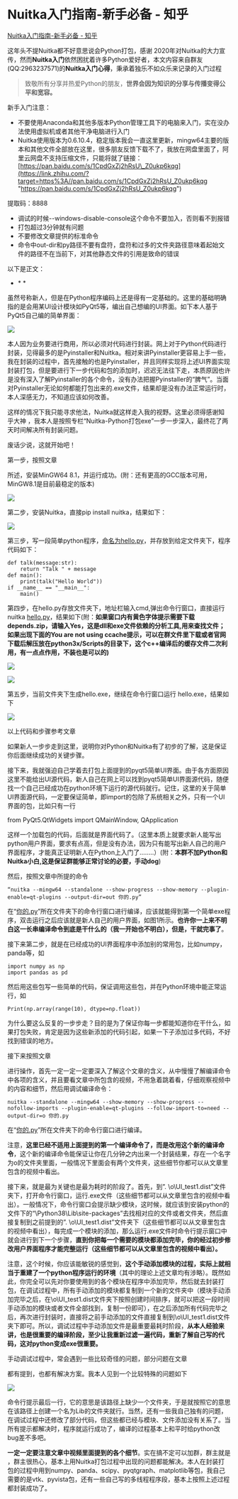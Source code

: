 # Nuitka入门指南-新手必备 - 知乎

[Nuitka入门指南-新手必备 - 知乎](https://zhuanlan.zhihu.com/p/341099225 "Nuitka入门指南-新手必备 - 知乎")&#x20;

这年头不提Nuitka都不好意思说会Python打包，感谢 2020年对Nuitka的大力宣传，然而**Nuitka入门**依然困扰着许多Python爱好者，本文内容来自群友(QQ:2963237571)的**Nuitka入门心得**，秉承着独乐不如众乐来记录的入门过程

> 致敬所有分享并热爱Python的朋友，**世界会因为知识的分享与传播变得公平和宽容。**&#x20;

新手入门注意：

-   不要使用Anaconda和其他多版本Python管理工具下的电脑来入门，实在没办法使用虚拟机或者其他干净电脑进行入门
-   Nuitka使用版本为0.6.10.4，稳定版本我会一直这里更新，mingw64主要的版本和其他文件全部放在这里，很多朋友反馈下载不了，我放在网盘里面了，阿里云网盘不支持压缩文件，只能将就了链接：[https://pan.baidu.com/s/1CpdGxZj2hRsU\_Z0ukp6kqg](https://link.zhihu.com/?target=https%3A//pan.baidu.com/s/1CpdGxZj2hRsU_Z0ukp6kqg "https://pan.baidu.com/s/1CpdGxZj2hRsU_Z0ukp6kqg")

提取码：8888

-   调试的时候--windows-disable-console这个命令不要加入，否则看不到报错
-   打包超过3分钟就有问题
-   不要修改文章提供的标准命令
-   命令中out-dir和py路径不要有盘符，盘符和过多的文件夹路径意味着起始文件的路径不在当前下，对其他静态文件的引用是致命的错误

以下是正文：

-   \* \*

虽然号称新人，但是在Python程序编码上还是得有一定基础的。这里的基础明确指的是会用某UI设计模块如PyQt5等，编出自己想编的UI界面。如下本人基于PyQt5自己编的简单界面：

![](https://pic2.zhimg.com/v2-0b2337d91a0eb93c6b4d8d79e27b7801_b.jpg)

本人因为业务要进行商用，所以必须对代码进行封装。网上对于Python代码进行封装，见得最多的是Pyinstaller和Nuitka。相对来讲Pyinstaller更容易上手一些，我在封装的过程中，首先接触的也是Pyinstaller，并且同样实现将上述UI界面实现封装打包，但是要进行下一步代码和包的添加时，迟迟无法往下走，本质原因也许是没有深入了解Pyinstaller的各个命令，没有办法把握Pyinstaller的“脾气”。当面对Pyinstaller无论如何都能打包出来的.exe文件，结果却是没有办法正常运行时，本人深感无力，不知道应该如何改善。

这样的情况下我只能寻求他法，Nuitka就这样走入我的视野。这里必须得感谢知乎大神 ，我本人是按照专栏“Nuitka-Python打包exe”一步一步深入，最终花了两天时间解决所有封装问题。

废话少说，这就开始吧！

第一步，按照文章

所述，安装MinGW64 8.1，并运行成功。(附：还有更高的GCC版本可用，MinGW8.1是目前最稳定的版本)

![](https://pic2.zhimg.com/v2-8e61ac6f00f8a03c2d8d415bb80ff069_b.jpg)

第二步，安装Nuitka，直接pip install nuitka，结果如下：

![](https://pic3.zhimg.com/v2-9564e94fd43cb13e4ddba8ea1b73271a_b.jpg)

第三步，写一段简单python程序，[命名为hello.py](http://xn--hello-dq1h016auza.py "命名为hello.py")，并存放到给定文件夹下，程序代码如下：

```text
def talk(message:str):
    return "Talk " + message
def main():
    print(talk("Hello World"))
if __name__ == "__main__":
    main()
```

第四步，在hello.py存放文件夹下，地址栏输入cmd,弹出命令行窗口，直接运行nuitka [hello.py](http://hello.py "hello.py")，结果如下(附：**如果窗口内有黄色字体提示需要下载depends.zip，请输入Yes，这是dll和exe文件依赖的分析工具,用来查找文件；如果出现下面的You are not using ccache提示，可以在群文件里下载或者官网下载后解压放在python3x/Scripts的目录下，这个c++编译后的缓存文件二次利用，有一点点作用，不装也是可以的)**

![](https://pic3.zhimg.com/v2-1aa7e50af5451ec491be0b28f5a51e96_b.jpeg)

![](https://pic3.zhimg.com/v2-3ebca8ac6b656742fd9062ff0fae0486_b.jpg)

第五步，当前文件夹下生成hello.exe，继续在命令行窗口运行 hello.exe，结果如下

![](https://pic3.zhimg.com/v2-cfe6f0597d6958dd7c83e9e786eaf67e_b.jpeg)

以上代码和步骤参考文章

如果新人一步步走到这里，说明你对Python和Nuitka有了初步的了解，这是保证你后面继续成功的关键步骤。

接下来，我就强迫自己学着去打包上面提到的pyqt5简单UI界面。由于各方面原因这里不能给出UI源代码，新人自己在网上可以找到pyqt5简单UI界面源代码，随便找一个自己已经成功在python环境下运行的源代码就行。记住，这里的关于简单UI界面源代码，一定要保证简单，即import的包除了系统相关之外，只有一个UI界面的包，比如只有一行

from PyQt5.QtWidgets import QMainWindow, QApplication

这样一个加载包的代码，后面就是界面代码了。（这里本质上就要求新人能写出python用户界面，要求有点高，但是没有办法，因为只有能写出新人自己的用户界面程序，才能真正证明新人在Python上入门了……..）(附：**本群不加Python和Nuitka小白,这是保证群能够正常讨论的必要，手动dog**)

然后，按照文章中所提的命令

```text
“nuitka --mingw64 --standalone --show-progress --show-memory --plugin-enable=qt-plugins --output-dir=out 你的.py”
```

在“[你的.py](http://xn--6qq176g.py "你的.py")”所在文件夹下的命令行窗口进行编译，应该就能得到第一个简单exe程序，双击运行之后应该就是新人自己的用户界面，如图1所示。**也许你一上来不明白这一长串编译命令到底是干什么的（我一开始也不明白），但是，干就完事了**。

接下来第二步，就是在已经成功的UI界面程序中添加别的常用包，比如numpy，panda等，如

```text
import numpy as np
import pandas as pd
```

然后用这些包写一些简单的代码，保证调用这些包，并在Python环境中能正常运行，如

```text
Print(np.array(range(10), dtype=np.float))
```

为什么要这么反复的一步步走？目的是为了保证你每一步都能知道你在干什么，如果打包失败，肯定是因为这些新添加的代码引起，如果一下子添加过多代码，不好找到错误的地方。

接下来按照文章

进行操作，首先一定一定一定要深入了解这个文章的含义，从中慢慢了解编译命令中各项的含义，并且要看文章中所包含的视频，不用急着跳着看，仔细观察视频中的内容和细节，然后用调试编译命令：

```text
nuitka --standalone --mingw64 --show-memory --show-progress --nofollow-imports --plugin-enable=qt-plugins --follow-import-to=need --output-dir=o 你的.py
```

在“[你的.py](http://xn--6qq176g.py "你的.py")”所在文件夹下的命令行窗口进行编译。

注意，**这里已经不适用上面提到的第一个编译命令了，而是改用这个新的编译命令**，这个新的编译命令能保证让你在几分钟之内出来一个封装结果，存在一个名字为o的文件夹里面，一般情况下里面会有两个文件夹，这些细节你都可以从文章里包含的视频中看出。

接下来，就是最为关键也是最为耗时的阶段了。首先，到”. \o\UI\_test1.dist”文件夹下，打开命令行窗口，运行.exe文件（这些细节都可以从文章里包含的视频中看出）。一般情况下，命令行窗口会提示缺少模块，这时候，就应该到安装python的文件下的“\Python38\Lib\site-packages”去找相对应的文件或者文件夹，然后直接复制到之前提到的”. \o\UI\_test1.dist”文件夹下（这些细节都可以从文章里包含的视频中看出），每完成一个模块的添加，那么运行.exe文件时命令行提示窗口中就会进行到下一个步骤，**直到你把每一个需要的模块都添加完毕，你的经过初步修改用户界面程序才能完整运行（这些细节都可以从文章里包含的视频中看出）。**&#x20;

注意，这个时候，你应该能敏锐的感觉到，**这个手动添加模块的过程，实际上就相当于重建了一个python程序运行的环境**（其中的理论上述文章均有涉略）。既然如此，你完全可以先对你要使用到的各个模块在程序中添加完毕，然后就去封装打包，在调试过程中，所有手动添加的模块都复制到一个新的文件夹中（模块手动添加完毕之后，在\o\UI\_test1.dist文件夹下按照创建时间排序，就可以把这一段时间手动添加的模块或者文件全部找到，复制一份即可），在之后添加所有代码完毕之后，再次进行封装时，直接将之前手动添加的文件直接复制到\o\UI\_test1.dist文件夹下即可。所以，调试过程中手动添加文件是最重要最耗时阶段，**从本人经验来讲，也是很重要的编译阶段，至少让我重新过滤一遍代码，重新了解自己写的代码，这对python变成exe很重要。**&#x20;

手动调试过程中，常会遇到一些比较奇怪的问题，部分问题在文章

都有提到，也都有解决方案。我本人见到一个比较特殊的问题如下

![](https://pic4.zhimg.com/v2-6734fea3f019097e207d53d2c92c952f_b.jpg)

命令行提示最后一行，它的意思是该路径上缺少一个文件夹，于是就按照它的意思在该路径上创建一个名为Lib的文件夹就行。当然，还有一些我自己独有的问题，在调试过程中还修改了部分代码，但这些都已经与模块、文件添加没有关系了。当所有提示都解决时，程序就运行成功了，编译的过程基本上和平时给python改bug差不多吧。

**一定一定要注意文章中视频里面提到的各个细节**。实在搞不定可以加群，群主就是 ，群主很热心，基本上用Nuitka打包过程中出现的问题都能解决。本人在封装打包的过程中用到numpy、panda、scipy、pyqtgraph、matplotlib等包，我自己需要的是vtk、pyvista包，还有一些自己写的多线程程序段，基本上按照上述过程都封装成功了。
